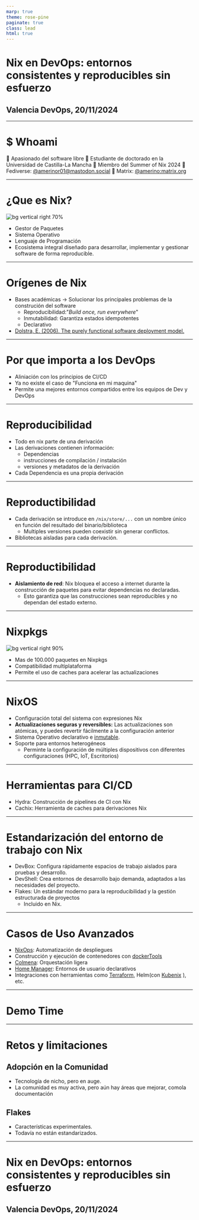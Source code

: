 ```yaml
---
marp: true
theme: rose-pine
paginate: true
class: lead
html: true
---
```


<style>
img[alt~="center"] {
  display: block;
  margin: 0 auto;
}
</style>
<!-- _class: lead -->

# Nix en DevOps: entornos consistentes y reproducibles sin esfuerzo

## Valencia DevOps, 20/11/2024

---

# $ Whoami
🔹 Apasionado del software libre
🔹 Estudiante de doctorado en la Universidad de Castilla-La Mancha
🔹 Miembro del Summer of Nix 2024
🔹 Fediverse: [@amerinor01@mastodon.social](https://mastodon.social/@amerinor01)
🔹 Matrix: [@amerino:matrix.org](https://matrix.to/#/@amerino:matrix.org)

---

# ¿Que es Nix?
![bg vertical right 70%](imgs/file.svg)
* Gestor de Paquetes
* Sistema Operativo
* Lenguaje de Programación
* Ecosistema integral diseñado para desarrollar, implementar y gestionar software de forma reproducible.

---

# Orígenes de Nix

- Bases académicas -> Solucionar los principales problemas de la construción del software
    - Reproducibilidad:"_Build once, run everywhere_"
    - Inmutabilidad: Garantiza estados idempotentes
    - Declarativo
- [Dolstra, E. (2006). The purely functional software deployment model.](https://www.semanticscholar.org/paper/The-purely-functional-software-deployment-model-Dolstra/7c9d53d567c4db2034d8019ff11e0eb623fe2142) 

---

# Por que importa a los DevOps
- Aliniación con los principios de CI/CD
- Ya no existe el caso de "Funciona en mi maquina"
- Permite una mejores entornos compartidos entre los equipos de Dev y DevOps

---

# Reproducibilidad

- Todo en nix parte de una derivación
- Las derivaciones contienen información:
    - Dependencias
    - instrucciones de compilación / instalación
    - versiones y metadatos de la derivación
- Cada Dependencia es una propia derivación

---

# Reproductibilidad
- Cada derivación se introduce en `/nix/store/...` con un nombre único en función del resultado del binario/biblioteca
    - Multiples versiones pueden coexistir sin generar conflictos.
- Bibliotecas aisladas para cada derivación.

---


# Reproductibilidad
- __Aislamiento de red__: Nix bloquea el acceso a internet durante la construcción de paquetes para evitar dependencias no declaradas.
    - Esto garantiza que las construcciones sean reproducibles y no dependan del estado externo.


---

# Nixpkgs
![bg vertical right 90%](imgs/repo_size.svg)
- Mas de 100.000 paquetes en Nixpkgs
- Compatibilidad multiplataforma
- Permite el uso de caches para acelerar las actualizaciones

---

# NixOS
- Configuración total del sistema con expresiones Nix
- __Actualizaciones seguras y reversibles:__ Las actualizaciones son atómicas, y puedes revertir fácilmente a la configuración anterior
- Sistema Operativo declarativo e [inmutable](https://github.com/nix-community/impermanence).
- Soporte para entornos heterogéneos
    - Perminte la configuración de múltiples dispositivos con diferentes configuraciones (HPC, IoT, Escritorios)

---

# Herramientas para CI/CD
- Hydra: Construcción de pipelines de CI con Nix
- Cachix: Herramienta de caches para derivaciones Nix

---

# Estandarización del entorno de trabajo con Nix
- DevBox: Configura rápidamente espacios de trabajo aislados para pruebas y desarrollo.
- DevShell: Crea entornos de desarrollo bajo demanda, adaptados a las necesidades del proyecto.
- Flakes: Un estándar moderno para la reproducibilidad y la gestión estructurada de proyectos
    - Incluido en Nix.
---

# Casos de Uso Avanzados
- [NixOps](https://github.com/NixOS/nixops): Automatización de despliegues
- Construcción y ejecución de contenedores con [dockerTools](https://nix.dev/tutorials/nixos/building-and-running-docker-images.html)
- [Colmena](https://github.com/zhaofengli/colmena): Orquestación ligera
- [Home Manager](https://github.com/nix-community/home-manager): Entornos de usuario declarativos
- Integraciones con herramientas como [Terraform](https://github.com/stackbuilders/nixpkgs-terraform/), Helm(con [Kubenix](https://kubenix.org/modules/helm/) ), etc.

---

# Demo Time 

---

# Retos y limitaciones 
## Adopción en la Comunidad

- Tecnología de nicho, pero en auge.  
- La comunidad es muy activa, pero aún hay áreas que mejorar, comola documentación

## Flakes  
- Características experimentales.  
- Todavía no están estandarizados.

---

# Nix en DevOps: entornos consistentes y reproducibles sin esfuerzo

## Valencia DevOps, 20/11/2024
